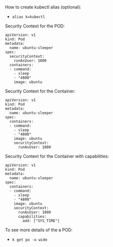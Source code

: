 How to create kubectl alias (optional):
- `alias k=kubectl`

Security Context for the POD:
  ```
  apiVersion: v1
  kind: Pod
  metadata:
    name: ubuntu-sleeper
  spec:
    securityContext:
      runAsUser: 1000
    containers:
    - command:
      - sleep
      - "4800"
      image: ubuntu         
  ```

Security Context for the Container:
  ```
  apiVersion: v1
  kind: Pod
  metadata:
    name: ubuntu-sleeper
  spec:
    containers:
    - command:
      - sleep
      - "4800"
      image: ubuntu         
      securityContext:
        runAsUser: 1000
  ```

Security Context for the Container with capabilities:
  ```
  apiVersion: v1
  kind: Pod
  metadata:
    name: ubuntu-sleeper
  spec:
    containers:
    - command:
      - sleep
      - "4800"
      image: ubuntu         
      securityContext:
        runAsUser: 1000
        capabilities:
          add: ["SYS_TIME"]
  ```

To see more details of the a POD:
- `k get po -o wide`
